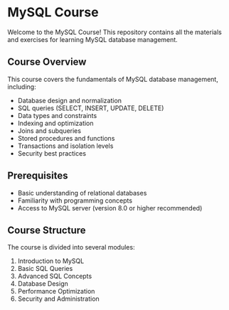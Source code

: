 # MySQL Course

Welcome to the MySQL Course! This repository contains all the materials and exercises for learning MySQL database management.

## Course Overview

This course covers the fundamentals of MySQL database management, including:

- Database design and normalization
- SQL queries (SELECT, INSERT, UPDATE, DELETE)
- Data types and constraints
- Indexing and optimization
- Joins and subqueries
- Stored procedures and functions
- Transactions and isolation levels
- Security best practices

## Prerequisites

- Basic understanding of relational databases
- Familiarity with programming concepts
- Access to MySQL server (version 8.0 or higher recommended)

## Course Structure

The course is divided into several modules:

1. Introduction to MySQL
2. Basic SQL Queries
3. Advanced SQL Concepts
4. Database Design
5. Performance Optimization
6. Security and Administration
